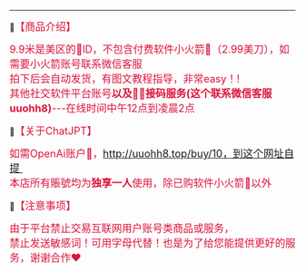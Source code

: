 

------
🔔<font size=4 color=#DC143C>【商品介绍】</font>

<font size=4 color=#DC143C>9.9米是美区的🍎lD，不包含付费软件小火箭🚀（2.99美刀），如需要小火箭账号联系微信客服<br /> 拍下后会自动发货，有图文教程指导，非常easy！! <br />其他社交软件平台账号**以及📱📧接码服务(这个联系微信客服uuohh8)**---在线时间中午12点到凌晨2点 <br /></font>

🔔<font size=4 color=#DC143C>【关于ChatJPT】</font>

<font size=4 color=#DC143C>如需OpenAi账户🤖，http://uuohh8.top/buy/10，到这个网址自提 <br />本店所有賬號均为**独享一人**使用，除已购软件小火箭🚀以外<br /></font>

🔔<font size=4 color=#DC143C>【注意事项】</font>

<font size=4 color=#DC143C>由于平台禁止交易互联网用户账号类商品或服务， <br />禁止发送敏感词！可用字母代替！也是为了给您能提供更好的服务，谢谢合作❤</font>


